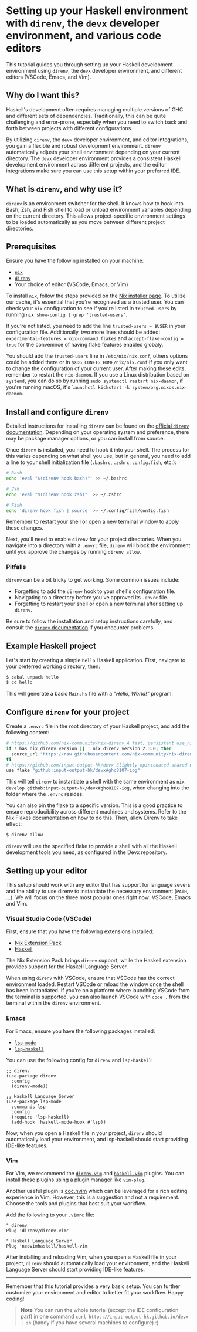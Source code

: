 # Setting up your Haskell environment with `direnv`, the `devx` developer environment, and various code editors

This tutorial guides you through setting up your Haskell development environment using `direnv`, the `devx` developer environment, and different editors (VSCode, Emacs, and Vim).

## Why do I want this?

Haskell's development often requires managing multiple versions of GHC and different sets of dependencies. Traditionally, this can be quite challenging and error-prone, especially when you need to switch back and forth between projects with different configurations.

By utilizing `direnv`, the `devx` developer environment, and editor integrations, you gain a flexible and robust development environment. `direnv` automatically adjusts your shell environment depending on your current directory. The `devx` developer environment provides a consistent Haskell development environment across different projects, and the editor integrations make sure you can use this setup within your preferred IDE.

## What is `direnv`, and why use it?

`direnv` is an environment switcher for the shell. It knows how to hook into Bash, Zsh, and Fish shell to load or unload environment variables depending on the current directory. This allows project-specific environment settings to be loaded automatically as you move between different project directories.

## Prerequisites

Ensure you have the following installed on your machine:

- [`nix`](https://nixos.org/)
- [`direnv`](https://direnv.net/)
- Your choice of editor (VSCode, Emacs, or Vim)

To install `nix`, follow the steps provided on the [Nix installer page](https://nixos.org/download.html). To utilize our cache, it's essential that you're recognized as a trusted user. You can check your `nix` configuration to see if you're listed in `trusted-users` by running `nix show-config | grep 'trusted-users'`.

If you're not listed, you need to add the line `trusted-users = $USER` in your configuration file. Additionally, two more lines should be added: `experimental-features = nix-command flakes` and `accept-flake-config = true` for the convenince of having flake features enabled globaly.

You should add the `trusted-users` line in `/etc/nix/nix.conf`, others options could be added there or in `$XDG_CONFIG_HOME/nix/nix.conf` if you only want to change the configuration of your current user. After making these edits, remember to restart the `nix-daemon`. If you use a Linux distribution based on `systemd`, you can do so by running `sudo systemctl restart nix-daemon`, if you're running macOS, it's `launchctl kickstart -k system/org.nixos.nix-daemon`.

## Install and configure `direnv`

Detailed instructions for installing `direnv` can be found on the [official `direnv` documentation](https://direnv.net/docs/installation.html). Depending on your operating system and preference, there may be package manager options, or you can install from source.

Once `direnv` is installed, you need to hook it into your shell. The process for this varies depending on what shell you use, but in general, you need to add a line to your shell initialization file (`.bashrc`, `.zshrc`, `config.fish`, etc.):

```bash
# Bash
echo 'eval "$(direnv hook bash)"' >> ~/.bashrc

# Zsh
echo 'eval "$(direnv hook zsh)"' >> ~/.zshrc

# Fish
echo 'direnv hook fish | source' >> ~/.config/fish/config.fish
```

Remember to restart your shell or open a new terminal window to apply these changes.

Next, you'll need to enable `direnv` for your project directories. When you navigate into a directory with a `.envrc` file, `direnv` will block the environment until you approve the changes by running `direnv allow`.

### Pitfalls

`direnv` can be a bit tricky to get working. Some common issues include:

- Forgetting to add the `direnv` hook to your shell's configuration file.
- Navigating to a directory before you've approved its `.envrc` file.
- Forgetting to restart your shell or open a new terminal after setting up `direnv`.

Be sure to follow the installation and setup instructions carefully, and consult the [`direnv` documentation](https://direnv.net/docs/troubleshooting.html) if you encounter problems.

## Example Haskell project

Let's start by creating a simple `hello` Haskell application. First, navigate to your preferred working directory, then:

```bash
$ cabal unpack hello
$ cd hello
```

This will generate a basic `Main.hs` file with a _"Hello, World!"_ program.

## Configure `direnv` for your project

Create a `.envrc` file in the root directory of your Haskell project, and add the following content:

```bash
# https://github.com/nix-community/nix-direnv A fast, persistent use_nix/use_flake implementation for direnv:
if ! has nix_direnv_version || ! nix_direnv_version 2.3.0; then
  source_url "https://raw.githubusercontent.com/nix-community/nix-direnv/2.3.0/direnvrc" "sha256-Dmd+j63L84wuzgyjITIfSxSD57Tx7v51DMxVZOsiUD8="
fi
# https://github.com/input-output-hk/devx Slightly opinionated shared GitHub Action for Cardano-Haskell projects 
use flake "github:input-output-hk/devx#ghc8107-iog"
```

This will tell `direnv` to instantiate a shell with the same environment as `nix develop github:input-output-hk/devx#ghc8107-iog`, when changing into the folder where the `.envrc` resides.

You can also pin the flake to a specific version. This is a good practice to ensure reproducibility across different machines and systems. Refer to the Nix Flakes documentation on how to do this. Then, allow Direnv to take effect:

```bash
$ direnv allow
```

`direnv` will use the specified flake to provide a shell with all the Haskell development tools you need, as configured in the Devx repository.

## Setting up your editor

This setup should work with any editor that has support for language severs and the ability to use direnv to instantiate the necessary environment (`PATH`, ...). We will focus on the three most popular ones right now: VSCode, Emacs and Vim.

### Visual Studio Code (VSCode)

First, ensure that you have the following extensions installed:

- [Nix Extension Pack](https://marketplace.visualstudio.com/items?itemName=pinage404.nix-extension-pack)
- [Haskell](https://marketplace.visualstudio.com/items?itemName=haskell.haskell)

The Nix Extension Pack brings `direnv` support, while the Haskell extension provides support for the Haskell Language Server.

When using `direnv` with VSCode, ensure that VSCode has the correct environment loaded. Restart VSCode or reload the window once the shell has been instantiated. If you're on a platform where launching VSCode from the terminal is supported, you can also launch VSCode with `code .` from the terminal within the `direnv` environment.

### Emacs

For Emacs, ensure you have the following packages installed:

- [`lsp-mode`](https://github.com/emacs-lsp/lsp-mode)
- [`lsp-haskell`](https://github.com/emacs-lsp/lsp-haskell)

You can use the following config for `direnv` and `lsp-haskell`:

```emacs-lisp
;; direnv
(use-package direnv
  :config
  (direnv-mode))

;; Haskell Language Server
(use-package lsp-mode
  :commands lsp
  :config
  (require 'lsp-haskell)
  (add-hook 'haskell-mode-hook #'lsp))
```

Now, when you open a Haskell file in your project, `direnv` should automatically load your environment, and lsp-haskell should start providing IDE-like features.

### Vim

For Vim, we recommend the [`direnv.vim`](https://github.com/direnv/direnv.vim) and [`haskell-vim`](https://github.com/neovimhaskell/haskell-vim) plugins. You can install these plugins using a plugin manager like [`vim-plug`](https://github.com/junegunn/vim-plug). 

Another useful plugin is [coc.nvim](https://github.com/neoclide/coc.nvim) which can be leveraged for a rich editing experience in Vim. However, this is a suggestion and not a requirement. Choose the tools and plugins that best suit your workflow.

Add the following to your `.vimrc` file:

```vim
" direnv
Plug 'direnv/direnv.vim'

" Haskell Language Server
Plug 'neovimhaskell/haskell-vim'
```

After installing and reloading Vim, when you open a Haskell file in your project, `direnv` should automatically load your environment, and the Haskell Language Server should start providing IDE-like features.

---

Remember that this tutorial provides a very basic setup. You can further customize your environment and editor to better fit your workflow. Happy coding!

> **Note**
> You can run the whole tutorial (except the IDE configuration part) in one command `curl https://input-output-hk.github.io/devx | sh` (handy if you have several machines to configure) :)
